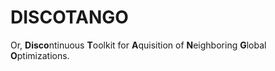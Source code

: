 DISCOTANGO
==========

Or, **Disco**ntinuous **T**oolkit for **A**quisition of **N**eighboring **G**lobal **O**ptimizations.

